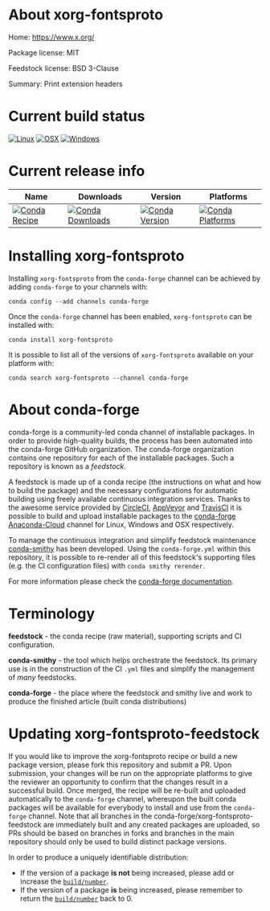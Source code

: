 About xorg-fontsproto
=====================

Home: https://www.x.org/

Package license: MIT

Feedstock license: BSD 3-Clause

Summary: Print extension headers



Current build status
====================

[![Linux](https://img.shields.io/circleci/project/github/conda-forge/xorg-fontsproto-feedstock/master.svg?label=Linux)](https://circleci.com/gh/conda-forge/xorg-fontsproto-feedstock)
[![OSX](https://img.shields.io/travis/conda-forge/xorg-fontsproto-feedstock/master.svg?label=macOS)](https://travis-ci.org/conda-forge/xorg-fontsproto-feedstock)
[![Windows](https://img.shields.io/appveyor/ci/conda-forge/xorg-fontsproto-feedstock/master.svg?label=Windows)](https://ci.appveyor.com/project/conda-forge/xorg-fontsproto-feedstock/branch/master)

Current release info
====================

| Name | Downloads | Version | Platforms |
| --- | --- | --- | --- |
| [![Conda Recipe](https://img.shields.io/badge/recipe-xorg--fontsproto-green.svg)](https://anaconda.org/conda-forge/xorg-fontsproto) | [![Conda Downloads](https://img.shields.io/conda/dn/conda-forge/xorg-fontsproto.svg)](https://anaconda.org/conda-forge/xorg-fontsproto) | [![Conda Version](https://img.shields.io/conda/vn/conda-forge/xorg-fontsproto.svg)](https://anaconda.org/conda-forge/xorg-fontsproto) | [![Conda Platforms](https://img.shields.io/conda/pn/conda-forge/xorg-fontsproto.svg)](https://anaconda.org/conda-forge/xorg-fontsproto) |

Installing xorg-fontsproto
==========================

Installing `xorg-fontsproto` from the `conda-forge` channel can be achieved by adding `conda-forge` to your channels with:

```
conda config --add channels conda-forge
```

Once the `conda-forge` channel has been enabled, `xorg-fontsproto` can be installed with:

```
conda install xorg-fontsproto
```

It is possible to list all of the versions of `xorg-fontsproto` available on your platform with:

```
conda search xorg-fontsproto --channel conda-forge
```


About conda-forge
=================

conda-forge is a community-led conda channel of installable packages.
In order to provide high-quality builds, the process has been automated into the
conda-forge GitHub organization. The conda-forge organization contains one repository
for each of the installable packages. Such a repository is known as a *feedstock*.

A feedstock is made up of a conda recipe (the instructions on what and how to build
the package) and the necessary configurations for automatic building using freely
available continuous integration services. Thanks to the awesome service provided by
[CircleCI](https://circleci.com/), [AppVeyor](https://www.appveyor.com/)
and [TravisCI](https://travis-ci.org/) it is possible to build and upload installable
packages to the [conda-forge](https://anaconda.org/conda-forge)
[Anaconda-Cloud](https://anaconda.org/) channel for Linux, Windows and OSX respectively.

To manage the continuous integration and simplify feedstock maintenance
[conda-smithy](https://github.com/conda-forge/conda-smithy) has been developed.
Using the ``conda-forge.yml`` within this repository, it is possible to re-render all of
this feedstock's supporting files (e.g. the CI configuration files) with ``conda smithy rerender``.

For more information please check the [conda-forge documentation](https://conda-forge.org/docs/).

Terminology
===========

**feedstock** - the conda recipe (raw material), supporting scripts and CI configuration.

**conda-smithy** - the tool which helps orchestrate the feedstock.
                   Its primary use is in the construction of the CI ``.yml`` files
                   and simplify the management of *many* feedstocks.

**conda-forge** - the place where the feedstock and smithy live and work to
                  produce the finished article (built conda distributions)


Updating xorg-fontsproto-feedstock
==================================

If you would like to improve the xorg-fontsproto recipe or build a new
package version, please fork this repository and submit a PR. Upon submission,
your changes will be run on the appropriate platforms to give the reviewer an
opportunity to confirm that the changes result in a successful build. Once
merged, the recipe will be re-built and uploaded automatically to the
`conda-forge` channel, whereupon the built conda packages will be available for
everybody to install and use from the `conda-forge` channel.
Note that all branches in the conda-forge/xorg-fontsproto-feedstock are
immediately built and any created packages are uploaded, so PRs should be based
on branches in forks and branches in the main repository should only be used to
build distinct package versions.

In order to produce a uniquely identifiable distribution:
 * If the version of a package **is not** being increased, please add or increase
   the [``build/number``](https://conda.io/docs/user-guide/tasks/build-packages/define-metadata.html#build-number-and-string).
 * If the version of a package **is** being increased, please remember to return
   the [``build/number``](https://conda.io/docs/user-guide/tasks/build-packages/define-metadata.html#build-number-and-string)
   back to 0.
